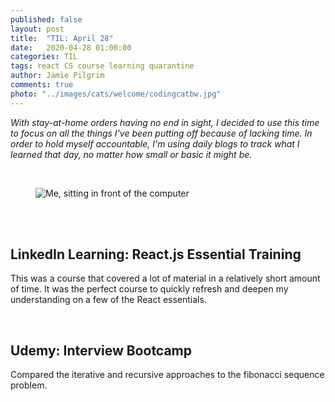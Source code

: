 ```yaml
---
published: false
layout: post
title:  "TIL: April 28"
date:   2020-04-28 01:00:00
categories: TIL
tags: react CS course learning quarantine
author: Jamie Pilgrim
comments: true
photo: "../images/cats/welcome/codingcatbw.jpg"
---
```



<p><em> With stay-at-home orders having no end in sight, I decided to use this time to focus on all the things I've been putting off because of lacking time. In order to hold myself accountable, I'm using daily blogs to track what I learned that day, no matter how small or basic it might be.</em></p>

<br>
<figure>
  <img src="../images/selfies/IMG_2152.jpg" alt="Me, sitting in front of the computer">
</figure>
<br><br>

<h2>LinkedIn Learning: React.js Essential Training</h2>
<p>This was a course that covered a lot of material in a relatively short amount of time. It was the perfect course to quickly refresh and deepen my understanding on a few of the React essentials.</p>

<br>

<h2>Udemy: Interview Bootcamp</h2>
<p>Compared the iterative and recursive approaches to the fibonacci sequence problem.</p>
